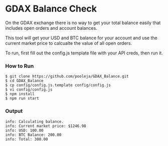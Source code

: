 # GDAX Balance Check

On the GDAX exchange there is no way to get your total balance easily that includes open orders and account balances.

This tool will get your USD and BTC balance for your account and use the current market price to calcualte the value of all open orders.

To run, first fill out the config.js template file with your API creds, then run it.

### How to Run
```
$ git clone https://github.com/pooleja/GDAX_Balance.git
$ cd GDAX_Balance
$ cp config/config.js.template config/config.js
$ vi config/config.js
$ npm install
$ npm run start
```

### Output
```
info: Calculating balance.
info: Current market price: $1246.98
info: USD: 100.00
info: BTC Balance: 200.00
info: Total: 300.00
```